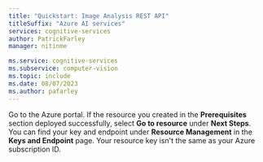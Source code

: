 ```yaml
---
title: "Quickstart: Image Analysis REST API"
titleSuffix: "Azure AI services"
services: cognitive-services
author: PatrickFarley
manager: nitinme

ms.service: cognitive-services
ms.subservice: computer-vision
ms.topic: include
ms.date: 08/07/2023
ms.author: pafarley
---
```


Go to the Azure portal. If the resource you created in the **Prerequisites** section deployed successfully, select **Go to resource** under **Next Steps**. You can find your key and endpoint under **Resource Management** in the **Keys and Endpoint** page. Your resource key isn't the same as your Azure subscription ID.
